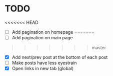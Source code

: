 # TODO

<<<<<<< HEAD
- [ ] Add pagination on homepage
=======
- [ ] Add pagination on main page
>>>>>>> master
- [x] Add next/prev post at the bottom of each post
- [ ] Make posts have less eyestrain
- [x] Open links in new tab (global)
